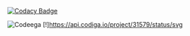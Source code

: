 [![Codacy Badge](https://app.codacy.com/project/badge/Grade/fd293ae0cbe84090acc8b8564b10a04e)](https://www.codacy.com/gh/Benarjikumar/Bill_Payment_recipt-_of-_Dairy_Store/dashboard?utm_source=github.com&amp;utm_medium=referral&amp;utm_content=Benarjikumar/Bill_Payment_recipt-_of-_Dairy_Store&amp;utm_campaign=Badge_Grade)

![Codeega](https://api.codiga.io/project/31579/score/svg)
[!]https://api.codiga.io/project/31579/status/svg
